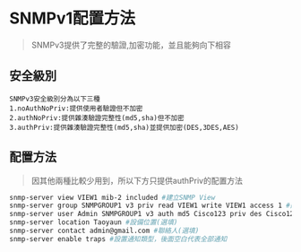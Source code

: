 # SNMPv1配置方法 #

>SNMPv3提供了完整的驗證,加密功能，並且能夠向下相容

## 安全級別 ##

    SNMPv3安全級別分為以下三種
    1.noAuthNoPriv:提供使用者驗證但不加密
    2.authNoPriv:提供雜湊驗證完整性(md5,sha)但不加密
    3.authPriv:提供雜湊驗證完整性(md5,sha)並提供加密(DES,3DES,AES)


## 配置方法 ## 

>因其他兩種比較少用到，所以下方只提供authPriv的配置方法

```bash
snmp-server view VIEW1 mib-2 included #建立SNMP View 
snmp-server group SNMPGROUP1 v3 priv read VIEW1 write VIEW1 access 1 #建立SNMPv3 group名為SNMPGROUP1，版本為SNMPv3，讀寫使用VIEW1，並只有ACL 1能夠存取
snmp-server user Admin SNMPGROUP1 v3 auth md5 Cisco123 priv des Cisco123 #建立SNMPv3 User名為Admin，驗證使用md5並使用des加密
snmp-server location Taoyaun #設備位置(選填)
snmp-server contact admin@gmail.com #聯絡人(選填)
snmp-server enable traps #設置通知類型，後面空白代表全部通知
```
